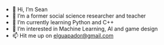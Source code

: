 - 👋 Hi, I’m Sean
- 👀 I’m a former social science researcher and teacher
- 🌱 I’m currently learning Python and C++
- 💞️ I’m interested in Machine Learning, AI and game design
- 📫 Hit me up on elguapador@gmail.com

<!---
seanmenzies/seanmenzies is a ✨ special ✨ repository because its `README.md` (this file) appears on your GitHub profile.
You can click the Preview link to take a look at your changes.
--->
